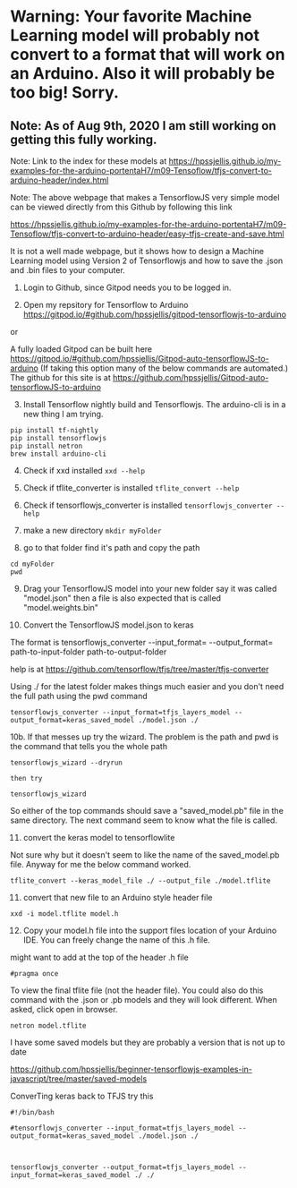 # Warning: Your favorite Machine Learning model will probably not convert to a format that will work on an Arduino. Also it will probably be too big! Sorry.


## Note: As of Aug 9th, 2020 I am still working on getting this fully working.


Note: Link to the index for these models at https://hpssjellis.github.io/my-examples-for-the-arduino-portentaH7/m09-Tensoflow/tfjs-convert-to-arduino-header/index.html

Note: The above webpage that makes a TensorflowJS very simple model can be viewed directly from this Github by following this link

https://hpssjellis.github.io/my-examples-for-the-arduino-portentaH7/m09-Tensoflow/tfjs-convert-to-arduino-header/easy-tfjs-create-and-save.html

It is not a well made webpage, but it shows how to design a Machine Learning model using Version 2 of Tensorflowjs and how to save the .json and .bin files to your computer.



1. Login to Github, since Gitpod needs you to be logged in.

2. Open my repsitory for Tensorflow to Arduino   https://gitpod.io/#github.com/hpssjellis/gitpod-tensorflowjs-to-arduino

or

A fully loaded Gitpod can be built here https://gitpod.io/#github.com/hpssjellis/Gitpod-auto-tensorflowJS-to-arduino
(If taking this option many of the below commands are automated.) The github for this site is at https://github.com/hpssjellis/Gitpod-auto-tensorflowJS-to-arduino


3. Install Tensorflow nightly build and Tensorflowjs. The arduino-cli is in a new thing I am trying.
``` 
pip install tf-nightly 
pip install tensorflowjs
pip install netron
brew install arduino-cli
```

4. Check if xxd installed ``` xxd --help ```

5. Check if tflite_converter is installed ```tflite_convert --help```

6. Check if tensorflowjs_converter is installed ```tensorflowjs_converter --help```

7. make a new directory ```mkdir myFolder```

8. go to that folder find it's path and copy the path
```
cd myFolder
pwd
```

9. Drag your TensorflowJS model into your new folder say it was called "model.json" then a file is also expected that is called "model.weights.bin"

10. Convert the TensorflowJS model.json to keras 

The format is tensorflowjs_converter --input_format=  --output_format= path-to-input-folder path-to-output-folder

help is at https://github.com/tensorflow/tfjs/tree/master/tfjs-converter

Using ./  for the latest folder makes things much easier and you don't need the full path using the pwd command

```
tensorflowjs_converter --input_format=tfjs_layers_model --output_format=keras_saved_model ./model.json ./

```

10b. If that messes up try the wizard. The problem is the path and pwd is the command that tells you the whole path

```
tensorflowjs_wizard --dryrun

then try 

tensorflowjs_wizard
```

So either of the top commands should save a "saved_model.pb" file in the same directory. The next command seem to know what the file is called.


11. convert the keras model to tensorflowlite 

Not sure why but it doesn't seem to like the name of the saved_model.pb file. Anyway for me the below command worked.

``` 
tflite_convert --keras_model_file ./ --output_file ./model.tflite
```

11. convert that new file to an Arduino style header file 
```
xxd -i model.tflite model.h
```

12. Copy your model.h file into the support files location of your Arduino IDE. You can freely change the name of this .h file.


might want to add at the top of the header .h file

```
#pragma once
```

To view the final tflite file (not the header file). You could also do this command with the .json or .pb models and they will look different. When asked, click open in browser.
```
netron model.tflite

```



I have some saved models but they are probably a version that is not up to date

https://github.com/hpssjellis/beginner-tensorflowjs-examples-in-javascript/tree/master/saved-models


ConverTing keras back to TFJS try this

```
#!/bin/bash

#tensorflowjs_converter --input_format=tfjs_layers_model --output_format=keras_saved_model ./model.json ./



tensorflowjs_converter --output_format=tfjs_layers_model --input_format=keras_saved_model ./ ./

```


